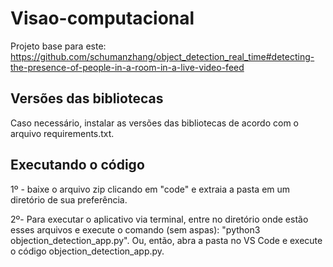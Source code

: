 # Visao-computacional

Projeto base para este: https://github.com/schumanzhang/object_detection_real_time#detecting-the-presence-of-people-in-a-room-in-a-live-video-feed

## Versões das bibliotecas
Caso necessário, instalar as versões das bibliotecas de acordo com o arquivo requirements.txt.

## Executando o código
1º - baixe o arquivo zip clicando em "code" e extraia a pasta em um diretório de sua preferência.

2º- Para executar o aplicativo via terminal, entre no diretório onde estão esses arquivos e execute o comando (sem aspas): "python3 objection_detection_app.py". Ou, então, abra a pasta no VS Code e execute o código objection_detection_app.py.
